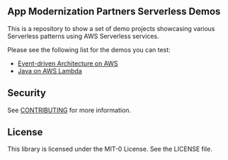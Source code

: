 ## App Modernization Partners Serverless Demos

This is a repository to show a set of demo projects showcasing various Serverless patterns using AWS Serverless services. 

Please see the following list for the demos you can test:

- [Event-driven Architecture on AWS](event-driven-architecture/README.md)
- [Java on AWS Lambda](lambda-java-calculator/README.md)
## Security

See [CONTRIBUTING](CONTRIBUTING.md#security-issue-notifications) for more information.

## License

This library is licensed under the MIT-0 License. See the LICENSE file.

